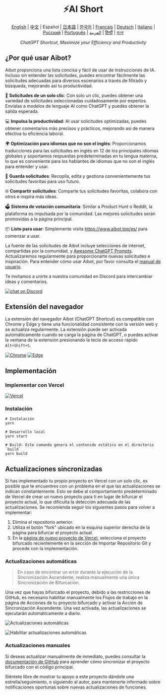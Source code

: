 <h1 align="center">
⚡️AI Short
</h1>
<p align="center">
    <a href="/README-en.md">English</a> | <a href="/README.md">中文</a> |
Español |
<a href="./README-ja.md">日本語</a> |
<a href="./README-ko.md">한국어</a> |
<a href="./README-fr.md">Français</a> |
<a href="./README-de.md">Deutsch</a> |
<a href="./README-it.md">Italiano</a> |
<a href="./README-ru.md">Русский</a> |
<a href="./README-pt.md">Português</a> |
<a href="./README-ar.md">العربية</a> |
<a href="./README-hi.md">हिन्दी</a> |
<a href="./README-bn.md">বাংলা</a>
</p>
<p align="center">
    <em>ChatGPT Shortcut, Maximize your Efficiency and Productivity</em>
</p>

## ¿Por qué usar Aibot?

Aibot proporciona una lista concisa y fácil de usar de instrucciones de IA. Incluso sin entender las solicitudes, puedes encontrar fácilmente las solicitudes adecuadas para diversos escenarios a través de filtrado y búsqueda, mejorando así tu productividad.

🚀 **Solicitudes de un solo clic**: Con solo un clic, puedes obtener una variedad de solicitudes seleccionadas cuidadosamente por expertos. Envíalas a modelos de lenguaje AI como ChatGPT y puedes obtener la salida esperada.

💻 **Impulsa la productividad**: Al usar solicitudes optimizadas, puedes obtener comentarios más precisos y prácticos, mejorando así de manera efectiva tu eficiencia laboral.

🌍 **Optimización para idiomas que no son el inglés**: Proporcionamos traducciones para las solicitudes en inglés en 12 de los principales idiomas globales y soportamos respuestas predeterminadas en tu lengua materna, lo que es conveniente para los hablantes de idiomas que no son el inglés para entender y usar.

💾 **Guarda solicitudes**: Recopila, edita y gestiona convenientemente tus solicitudes favoritas para uso futuro.

🌐 **Compartir solicitudes**: Comparte tus solicitudes favoritas, colabora con otros e inspira más ideas.

🗳️ **Sistema de votación comunitaria**: Similar a Product Hunt o Reddit, la plataforma es impulsada por la comunidad. Las mejores solicitudes serán promovidas a la página principal.

📦 **Listo para usar**: Simplemente visita <https://www.aibot.top/es/> para comenzar a usar.

La fuente de las solicitudes de Aibot incluye selecciones de internet, compartidas por la comunidad, y [Awesome ChatGPT Prompts](https://github.com/f/awesome-chatgpt-prompts). Actualizaremos regularmente para proporcionarte nuevas solicitudes e inspiración. Para entender cómo usar Aibot, por favor consulta el [manual de usuario](https://www.aibot.top/es/docs/guides/getting-started).

Te invitamos a unirte a nuestra comunidad en Discord para intercambiar ideas y comentarios.

<a href="https://discord.gg/PZTQfJ4GjX">
   <img src="https://img.shields.io/discord/1048780149899939881?color=%2385c8c8&label=Discord&logo=discord&style=for-the-badge" alt="chat on Discord" />
</a>

## Extensión del navegador

La extensión del navegador Aibot (ChatGPT Shortcut) es compatible con Chrome y Edge y tiene una funcionalidad consistente con la versión web y se actualiza regularmente. La extensión puede ser activada automáticamente cuando se carga la página de ChatGPT, o puedes activar la ventana de la extensión presionando la tecla de acceso rápido `Alt+Shift+S`.

<a href="https://chrome.google.com/webstore/detail/chatgpt-shortcut/blcgeoojgdpodnmnhfpohphdhfncblnj">
  <img src="https://img.newzone.top/2023-06-05-12-28-49.png?imageMogr2/format/webp"  alt="Chrome" valign="middle" /></a>

<a href="https://microsoftedge.microsoft.com/addons/detail/chatgpt-shortcut/hnggpalhfjmdhhmgfjpmhlfilnbmjoin">
  <img src="https://img.newzone.top/2023-06-05-12-26-20.png?imageMogr2/format/webp" alt="Edge" valign="middle" /></a>

## Implementación

### Implementar con Vercel

[![Vercel](https://vercel.com/button)](https://vercel.com/new/clone?repository-url=https%3A%2F%2Fgithub.com%2Frockbenben%2FChatGPT-Shortcut%2Ftree%2Fgh-pages)

### Instalación

```shell
# Instalación
yarn

# Desarrollo local
yarn start

# Build: Este comando genera el contenido estático en el directorio `build`
yarn build
```

## Actualizaciones sincronizadas

Si has implementado tu propio proyecto en Vercel con un solo clic, es posible que te encuentres con un problema en el que las actualizaciones se indican constantemente. Esto se debe al comportamiento predeterminado de Vercel de crear un nuevo proyecto para ti en lugar de bifurcar el proyecto actual, lo que dificulta la detección adecuada de las actualizaciones. Se recomienda seguir los siguientes pasos para volver a implementar:

1. Elimina el repositorio anterior.
2. Utiliza el botón "fork" ubicado en la esquina superior derecha de la página para bifurcar el proyecto actual.
3. En la [página de nuevo proyecto de Vercel](https://vercel.com/new), selecciona el proyecto bifurcado recientemente en la sección de Importar Repositorio Git y procede con la implementación.

### Actualizaciones automáticas

> En caso de encontrar un error durante la ejecución de la Sincronización Ascendente, realiza manualmente una única Sincronización de Bifurcación.

Una vez que hayas bifurcado el proyecto, debido a las restricciones de GitHub, es necesario habilitar manualmente los Flujos de trabajo en la página de Acciones de tu proyecto bifurcado y activar la Acción de Sincronización Ascendente. Una vez activada, las actualizaciones se ejecutarán automáticamente a diario.

![Actualizaciones automáticas](https://img.newzone.top/2023-05-19-11-57-59.png?imageMogr2/format/webp)

![Habilitar actualizaciones automáticas](https://img.newzone.top/2023-05-19-11-59-26.png?imageMogr2/format/webp)

### Actualizaciones manuales

Si deseas actualizar manualmente de inmediato, puedes consultar la [documentación de GitHub](https://docs.github.com/en/pull-requests/collaborating-with-pull-requests/working-with-forks/syncing-a-fork) para aprender cómo sincronizar el proyecto bifurcado con el código principal.

Siéntete libre de mostrar tu apoyo a este proyecto dándole una estrella/seguimiento, o siguiendo al autor, para mantenerte informado sobre notificaciones oportunas sobre nuevas actualizaciones de funciones.
